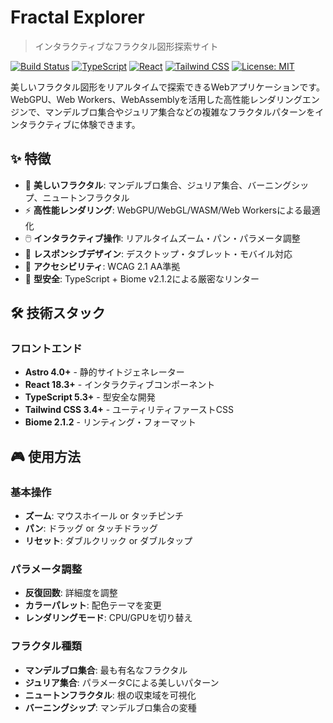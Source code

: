 # Fractal Explorer

> インタラクティブなフラクタル図形探索サイト

[![Build Status](https://github.com/your-username/Fractal-js/workflows/CI/badge.svg)](https://github.com/your-username/Fractal-js/actions)
[![TypeScript](https://img.shields.io/badge/TypeScript-5.3+-blue.svg)](https://www.typescriptlang.org/)
[![React](https://img.shields.io/badge/React-18.3+-61DAFB.svg)](https://reactjs.org/)
[![Tailwind CSS](https://img.shields.io/badge/Tailwind%20CSS-3.4+-38B2AC.svg)](https://tailwindcss.com/)
[![License: MIT](https://img.shields.io/badge/License-MIT-yellow.svg)](https://opensource.org/licenses/MIT)

美しいフラクタル図形をリアルタイムで探索できるWebアプリケーションです。WebGPU、Web Workers、WebAssemblyを活用した高性能レンダリングエンジンで、マンデルブロ集合やジュリア集合などの複雑なフラクタルパターンをインタラクティブに体験できます。

## ✨ 特徴

- 🎨 **美しいフラクタル**: マンデルブロ集合、ジュリア集合、バーニングシップ、ニュートンフラクタル
- ⚡ **高性能レンダリング**: WebGPU/WebGL/WASM/Web Workersによる最適化
- 🖱️ **インタラクティブ操作**: リアルタイムズーム・パン・パラメータ調整
- 📱 **レスポンシブデザイン**: デスクトップ・タブレット・モバイル対応
- 🎯 **アクセシビリティ**: WCAG 2.1 AA準拠
- 🔧 **型安全**: TypeScript + Biome v2.1.2による厳密なリンター

## 🛠️ 技術スタック

### フロントエンド
- **Astro 4.0+** - 静的サイトジェネレーター
- **React 18.3+** - インタラクティブコンポーネント
- **TypeScript 5.3+** - 型安全な開発
- **Tailwind CSS 3.4+** - ユーティリティファーストCSS
- **Biome 2.1.2** - リンティング・フォーマット


## 🎮 使用方法

### 基本操作
- **ズーム**: マウスホイール or タッチピンチ
- **パン**: ドラッグ or タッチドラッグ
- **リセット**: ダブルクリック or ダブルタップ

### パラメータ調整
- **反復回数**: 詳細度を調整
- **カラーパレット**: 配色テーマを変更
- **レンダリングモード**: CPU/GPUを切り替え

### フラクタル種類
- **マンデルブロ集合**: 最も有名なフラクタル
- **ジュリア集合**: パラメータCによる美しいパターン
- **ニュートンフラクタル**: 根の収束域を可視化
- **バーニングシップ**: マンデルブロ集合の変種